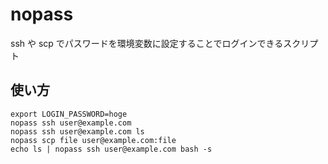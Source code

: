 # nopass

ssh や scp でパスワードを環境変数に設定することでログインできるスクリプト

## 使い方

```
export LOGIN_PASSWORD=hoge
nopass ssh user@example.com
nopass ssh user@example.com ls
nopass scp file user@example.com:file
echo ls | nopass ssh user@example.com bash -s
```

